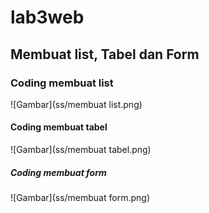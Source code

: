 # lab3web
## Membuat list, Tabel dan Form

### Coding membuat list
![Gambar](ss/membuat list.png)

#### Coding membuat tabel
![Gambar](ss/membuat tabel.png)

##### Coding membuat form
![Gambar](ss/membuat form.png)
